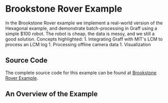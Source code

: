 # Brookstone Rover Example

In the Brookstone Rover example we implement a real-world version of the Hexagonal example, and demonstrate batch-processing in Graff using a simple \$100 robot. The robot is cheap, the data is messy, and we still a good solution. Concepts highlighted:
    1. Integrating Graff with MIT's LCM to process an LCM log
    1. Processing offline camera data
    1. Visualization

## Source Code
The complete source code for this example can be found at [Brookstone Rover Example](https://github.com/GearsAD/GraffSDK.jl/blob/master/examples/8_BrookstoneLCM_Dataset.jl).

## An Overview of the Example
